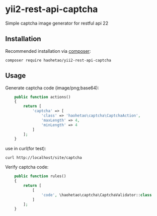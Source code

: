 # yii2-rest-api-captcha
Simple captcha image generator for restful api 22

## Installation

Recommended installation via [composer](http://getcomposer.org/download/):

```
composer require haohetao/yii2-rest-api-captcha
```

## Usage

Generate captcha code (image/png;base64):

```php
    public function actions()
    {
        return [
            'captcha' => [
                'class' => 'haohetao\captcha\CaptchaAction',
                'maxLength' => 4,
                'minLength' => 4
            ]
        ];
    }
```
use in curl(for test):
```shell
curl http://localhost/site/captcha
```
Verify captcha code:

```php
    public function rules()
    {
        return [
            [
                'code', \haohetao\captcha\CaptchaValidator::class
            ]
        ];
    }
```
